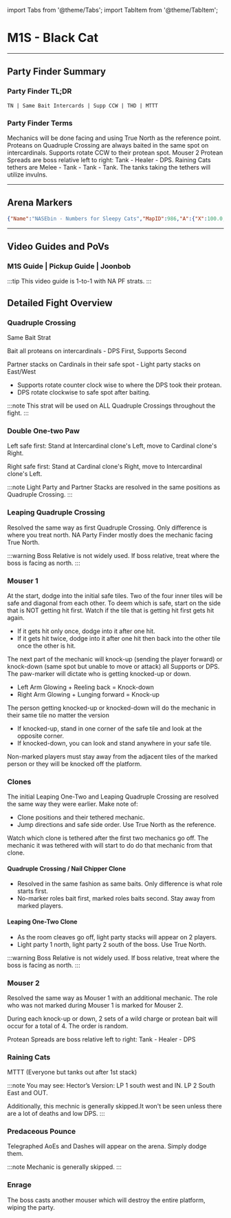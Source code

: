 import Tabs from '@theme/Tabs';
import TabItem from '@theme/TabItem';

# M1S - Black Cat

***

## Party Finder Summary

### Party Finder TL;DR

```
TN | Same Bait Intercards | Supp CCW | THD | MTTT
```

### Party Finder Terms

<Tabs>
  <TabItem value="TN" label="TN" default>
    Mechanics will be done facing and using True North as the reference point.
  </TabItem>
  <TabItem value="Same Bait" label="Same Bait">
    Proteans on Quadruple Crossing are always baited in the same spot on intercardinals.
  </TabItem>
  <TabItem value="Supp CCW" label="Supp CCW">
    Supports rotate CCW to their protean spot.
  </TabItem>
    <TabItem value="THD" label="THD">
    Mouser 2 Protean Spreads are boss relative left to right: Tank - Healer - DPS.
  </TabItem>
    <TabItem value="MTTT" label="MTTT">
    Raining Cats tethers are Melee - Tank - Tank - Tank. The tanks taking the tethers will utilize invulns.
  </TabItem>
</Tabs>

***

## Arena Markers

```json
{"Name":"NASEbin - Numbers for Sleepy Cats","MapID":986,"A":{"X":100.0,"Y":0.0,"Z":90.0,"ID":0,"Active":true},"B":{"X":110.0,"Y":0.0,"Z":100.0,"ID":1,"Active":true},"C":{"X":100.0,"Y":0.0,"Z":110.0,"ID":2,"Active":true},"D":{"X":90.0,"Y":0.0,"Z":100.0,"ID":3,"Active":true},"One":{"X":90.0,"Y":0.0,"Z":95.0,"ID":4,"Active":true},"Two":{"X":110.0,"Y":0.0,"Z":95.0,"ID":5,"Active":true},"Three":{"X":110.0,"Y":0.0,"Z":105.0,"ID":6,"Active":true},"Four":{"X":90.0,"Y":0.0,"Z":105.0,"ID":7,"Active":true}}
```

***

## Video Guides and PoVs

### M1S Guide | Pickup Guide | Joonbob

<YouTube youTubeId="0Vb3TCqz4F8" />
:::tip
This video guide is 1-to-1 with NA PF strats.
:::

## Detailed Fight Overview

### Quadruple Crossing

Same Bait Strat

Bait all proteans on intercardinals - DPS First, Supports Second 

Partner stacks on Cardinals in their safe spot - Light party stacks on East/West

* Supports rotate counter clock wise to where the DPS took their protean.
* DPS rotate clockwise to safe spot after baiting.

:::note
This strat will be used on ALL Quadruple Crossings throughout the fight.
:::

### Double One-two Paw

Left safe first:
Stand at Intercardinal clone's Left, move to Cardinal clone's Right.

Right safe first:
Stand at Cardinal clone's Right, move to Intercardinal clone's Left.

:::note
Light Party and Partner Stacks are resolved in the same positions as Quadruple Crossing.
:::

### Leaping Quadruple Crossing

Resolved the same way as first Quadruple Crossing. Only difference is where you treat north. NA Party Finder mostly does the mechanic facing True North.

:::warning
Boss Relative is not widely used. If boss relative, treat where the boss is facing as north.
:::

### Mouser 1

At the start, dodge into the initial safe tiles. Two of the four inner tiles will be safe and diagonal from each other. To deem which is safe, start on the side that is NOT getting hit first. Watch if the tile that is getting hit first gets hit again.

* If it gets hit only once, dodge into it after one hit.
* If it gets hit twice, dodge into it after one hit then back into the other tile once the other is hit.

The next part of the mechanic will knock-up (sending the player forward) or knock-down (same spot but unable to move or attack) all Supports or DPS. The paw-marker will dictate who is getting knocked-up or down.

* Left Arm Glowing + Reeling back = Knock-down
* Right Arm Glowing + Lunging forward = Knock-up

The person getting knocked-up or knocked-down will do the mechanic in their same tile no matter the version

* If  knocked-up, stand in one corner of the safe tile and look at the opposite corner.
* If knocked-down, you can look and stand anywhere in your safe tile.

Non-marked players must stay away from the adjacent tiles of the marked person or they will be knocked off the platform.

### Clones

The initial Leaping One-Two and Leaping Quadruple Crossing are resolved the same way they were earlier. Make note of:

* Clone positions and their tethered mechanic.
* Jump directions and safe side order. Use True North as the reference.

Watch which clone is tethered after the first two mechanics go off. The mechanic it was tethered with will start to do do that mechanic from that clone.

#### Quadruple Crossing / Nail Chipper Clone

* Resolved in the same fashion as same baits. Only difference is what role starts first.
* No-marker roles bait first, marked roles baits second. Stay away from marked players.

#### Leaping One-Two Clone

* As the room cleaves go off, light party stacks will appear on 2 players.
* Light party 1 north, light party 2 south of the boss. Use True North.

:::warning
Boss Relative is not widely used. If boss relative, treat where the boss is facing as north.
:::

### Mouser 2

Resolved the same way as Mouser 1 with an additional mechanic. The role who was not marked during Mouser 1 is marked for Mouser 2.

During each knock-up or down, 2 sets of a wild charge or protean bait will occur for a total of 4. The order is random.

Protean Spreads are boss relative left to right: Tank - Healer - DPS

### Raining Cats

MTTT (Everyone but tanks out after 1st stack)

:::note
You may see: Hector’s Version: LP 1 south west and IN. LP 2 South East and OUT.

Additionally, this mechnic is generally skipped.It won't be seen unless there are a lot of deaths and low DPS.
:::

### Predaceous Pounce

Telegraphed AoEs and Dashes will appear on the arena. Simply dodge them.

:::note
Mechanic is generally skipped.
:::

### Enrage

The boss casts another mouser which will destroy the entire platform, wiping the party.
